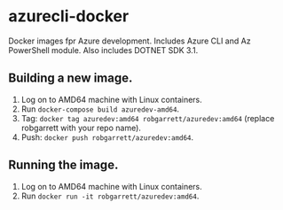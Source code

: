 # azurecli-docker
Docker images fpr Azure development. Includes Azure CLI and Az PowerShell module.
Also includes DOTNET SDK 3.1.

## Building a new image.
1. Log on to AMD64 machine with Linux containers.
2. Run `docker-compose build azuredev-amd64`.
3. Tag: `docker tag azuredev:amd64 robgarrett/azuredev:amd64` (replace robgarrett with your repo name).
4. Push: `docker push robgarrett/azuredev:amd64`.

## Running the image.
1. Log on to AMD64 machine with Linux containers.
2. Run `docker run -it robgarrett/azuredev:amd64`.


